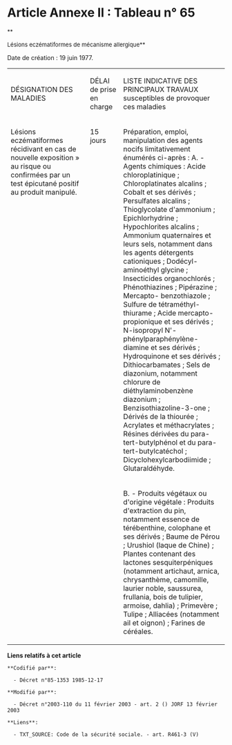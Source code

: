 # Article Annexe II : Tableau n° 65

<font size="2">
    **

Lésions eczématiformes de mécanisme allergique**
  </font>

Date de création : 19 juin 1977.

<table>
  <tbody>
    <tr>
      <td width="246">

DÉSIGNATION DES MALADIES

</td>
      <td width="76">

DÉLAI de prise en charge

</td>
      <td width="283">

LISTE INDICATIVE DES PRINCIPAUX TRAVAUX susceptibles de provoquer ces maladies

</td>
    </tr>
    <tr>
      <td valign="top" rowspan="2" width="246">

Lésions eczématiformes récidivant en cas de nouvelle exposition » au risque ou confirmées par un test épicutané positif au
produit manipulé.

</td>
      <td rowspan="2" valign="top" width="76">

15 jours

</td>
      <td width="283" valign="top">

Préparation, emploi, manipulation des agents nocifs limitativement énumérés ci-après : A. - Agents chimiques : Acide
chloroplatinique ; Chloroplatinates alcalins ; Cobalt et ses dérivés ; Persulfates alcalins ; Thioglycolate d'ammonium ;
Epichlorhydrine ; Hypochlorites alcalins ; Ammonium quaternaires et leurs sels, notamment dans les agents détergents
cationiques ; Dodécyl-aminoéthyl glycine ; Insecticides organochlorés ; Phénothiazines ; Pipérazine ; Mercapto-
benzothiazole ; Sulfure de tétraméthyl-thiurame ; Acide mercapto-propionique et ses dérivés ; N-isopropyl N'-
phénylparaphénylène-diamine et ses dérivés ; Hydroquinone et ses dérivés ; Dithiocarbamates ; Sels de diazonium, notamment
chlorure de diéthylaminobenzène diazonium ; Benzisothiazoline-3-one ; Dérivés de la thiourée ; Acrylates et méthacrylates ;
Résines dérivées du para-tert-butylphénol et du para-tert-butylcatéchol ; Dicyclohexylcarbodiimide ; Glutaraldéhyde.

</td>
    </tr>
    <tr>
      <td valign="top" width="283">

B. - Produits végétaux ou d'origine végétale : Produits d'extraction du pin, notamment essence de térébenthine, colophane et
ses dérivés ; Baume de Pérou ; Urushiol (laque de Chine) ; Plantes contenant des lactones sesquiterpéniques (notamment
artichaut, arnica, chrysanthème, camomille, laurier noble, saussurea, frullania, bois de tulipier, armoise, dahlia) ;
Primevère ; Tulipe ; Alliacées (notamment ail et oignon) ; Farines de céréales.

</td>
    </tr>
  </tbody>
</table>

**Liens relatifs à cet article**

	**Codifié par**:

	  - Décret n°85-1353 1985-12-17

	**Modifié par**:

	  - Décret n°2003-110 du 11 février 2003 - art. 2 () JORF 13 février 2003

	**Liens**:

	  - TXT_SOURCE: Code de la sécurité sociale. - art. R461-3 (V)
